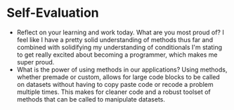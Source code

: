 # Self-Evaluation

- Reflect on your learning and work today. What are you most proud of? I feel like I have a pretty solid understanding of methods thus far and combined with solidifying my understanding of conditionals I'm stating to get really excited about becoming a programmer, which makes me super proud. 
- What is the power of using methods in our applications? Using methods, whether premade or custom, allows for large code blocks to be called on datasets without having to copy paste code or recode a problem multiple times. This makes for cleaner code and a robust toolset of methods that can be called to manipulate datasets. 